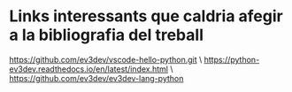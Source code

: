 # Links interessants que caldria afegir a la bibliografia del treball
https://github.com/ev3dev/vscode-hello-python.git \\
https://python-ev3dev.readthedocs.io/en/latest/index.html \\
https://github.com/ev3dev/ev3dev-lang-python
